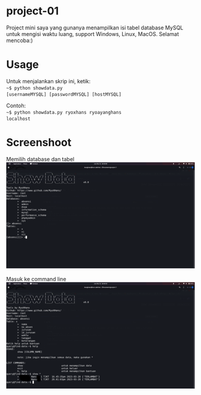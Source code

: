 # project-01
Project mini saya yang gunanya menampilkan isi tabel database MySQL untuk mengisi waktu luang, support Windows, Linux, MacOS. Selamat mencoba:)

# Usage
Untuk menjalankan skrip ini, ketik:<br>
<code>~$ python showdata.py [usernameMYSQL] [passwordMYSQL] [hostMYSQL]</code>

Contoh:<br>
<code>~$ python showdata.py ryoxhans ryoayanghans localhost</code>

# Screenshoot
Memilih database dan tabel<br>
![screenshoot1.png](https://github.com/RyoXHans/project-01/blob/main/screenshoot1.png?raw=true)
<br><br>
Masuk ke command line<br>
![screenshoot2.png](https://github.com/RyoXHans/project-01/blob/main/screenshoot2.png?raw=true)
